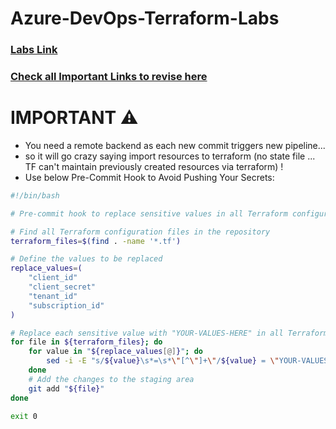 # Azure-DevOps-Terraform-Labs

### [Labs Link](https://trainer-aj.github.io/Azure-DevOps-Terraform-Labs/)

### [Check all Important Links to revise here](imp-links.md)

# IMPORTANT ⚠️
- You need a remote backend as each new commit triggers new pipeline...
- so it will go crazy saying import resources to terraform (no state file ... TF can't maintain previously created resources via terraform) !
- Use below Pre-Commit Hook to Avoid Pushing Your Secrets:
```sh
#!/bin/bash

# Pre-commit hook to replace sensitive values in all Terraform configurations with "YOUR-VALUES-HERE"

# Find all Terraform configuration files in the repository
terraform_files=$(find . -name '*.tf')

# Define the values to be replaced
replace_values=(
    "client_id"
    "client_secret"
    "tenant_id"
    "subscription_id"
)

# Replace each sensitive value with "YOUR-VALUES-HERE" in all Terraform files
for file in ${terraform_files}; do
    for value in "${replace_values[@]}"; do
        sed -i -E "s/${value}\s*=\s*\"[^\"]+\"/${value} = \"YOUR-VALUES-HERE\"/g" "${file}"
    done
    # Add the changes to the staging area
    git add "${file}"
done

exit 0
```
